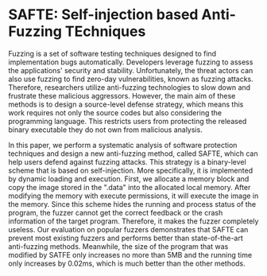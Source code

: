 # SAFTE: Self-injection based Anti-Fuzzing TEchniques

Fuzzing is a set of software testing techniques designed to find implementation bugs automatically. Developers leverage fuzzing to assess the applications' security and stability. Unfortunately, the threat actors can also use fuzzing to find zero-day vulnerabilities, known as fuzzing attacks. Therefore, researchers utilize anti-fuzzing technologies to slow down and frustrate these malicious aggressors. However, the main aim of these methods is to design a source-level defense strategy, which means this work requires not only the source codes but also considering the programming language. This restricts users from protecting the released binary executable they do not own from malicious analysis.

In this paper, we perform a systematic analysis of software protection techniques and design a new anti-fuzzing method, called SAFTE, which can help users defend against fuzzing attacks. This strategy is a binary-level scheme that is based on self-injection. More specifically, it is implemented by dynamic loading and execution. First, we allocate a memory block and copy the image stored in the ".data" into the allocated local memory. After modifying the memory with execute permissions, it will execute the image in the memory. Since this scheme hides the running and process status of the program, the fuzzer cannot get the correct feedback or the crash information of the target program. Therefore, it makes the fuzzer completely useless. Our evaluation on popular fuzzers demonstrates that SAFTE can prevent most existing fuzzers and performs better than state-of-the-art anti-fuzzing methods. Meanwhile, the size of the program that was modified by SATFE only increases no more than 5MB and the running time only increases by 0.02ms, which is much better than the other methods.
